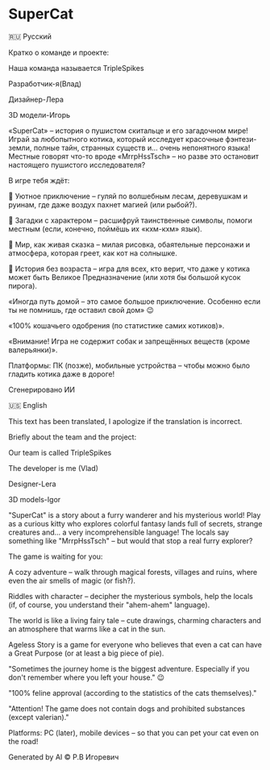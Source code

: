 # SuperCat
🇷🇺 Русский

Кратко о команде и проекте:

Наша команда называется TripleSpikes

Разработчик-я(Влад)

Дизайнер-Лера

3D модели-Игорь


«SuperCat» – история о пушистом скитальце и его загадочном мире!
Играй за любопытного котика, который исследует красочные фэнтези-земли, полные тайн, странных существ и… очень непонятного языка! Местные говорят что-то вроде «MrrpHssTsch» – но разве это остановит настоящего пушистого исследователя?

В игре тебя ждёт:

🐾 Уютное приключение – гуляй по волшебным лесам, деревушкам и руинам, где даже воздух пахнет магией (или рыбой?).

🐾 Загадки с характером – расшифруй таинственные символы, помоги местным (если, конечно, поймёшь их «кхм-кхм» язык).

🐾 Мир, как живая сказка – милая рисовка, обаятельные персонажи и атмосфера, которая греет, как кот на солнышке.

🐾 История без возраста – игра для всех, кто верит, что даже у котика может быть Великое Предназначение (или хотя бы большой кусок пирога).


«Иногда путь домой – это самое большое приключение. Особенно если ты не помнишь, где оставил свой дом» 😉


«100% кошачьего одобрения (по статистике самих котиков)».

«Внимание! Игра не содержит собак и запрещённых веществ (кроме валерьянки)».


Платформы: ПК (позже), мобильные устройства – чтобы можно было гладить котика даже в дороге!

Сгенерировано ИИ

🇺🇸 English

This text has been translated, I apologize if the translation is incorrect.

Briefly about the team and the project:

Our team is called TripleSpikes

The developer is me (Vlad)

Designer-Lera

3D models-Igor


"SuperCat" is a story about a furry wanderer and his mysterious world!
Play as a curious kitty who explores colorful fantasy lands full of secrets, strange creatures and... a very incomprehensible language! The locals say something like "MrrpHssTsch" – but would that stop a real furry explorer?

The game is waiting for you:

A cozy adventure – walk through magical forests, villages and ruins, where even the air smells of magic (or fish?).

Riddles with character – decipher the mysterious symbols, help the locals (if, of course, you understand their "ahem-ahem" language).

The world is like a living fairy tale – cute drawings, charming characters and an atmosphere that warms like a cat in the sun.

Ageless Story is a game for everyone who believes that even a cat can have a Great Purpose (or at least a big piece of pie).


"Sometimes the journey home is the biggest adventure. Especially if you don't remember where you left your house." 😉


"100% feline approval (according to the statistics of the cats themselves)."

"Attention! The game does not contain dogs and prohibited substances (except valerian)."


Platforms: PC (later), mobile devices – so that you can pet your cat even on the road!

Generated by AI
© Р.В Игоревич
